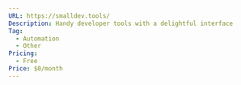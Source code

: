 ```yaml
---
URL: https://smalldev.tools/
Description: Handy developer tools with a delightful interface
Tag:
  - Automation
  - Other
Pricing:
  - Free
Price: $0/month
---
```

